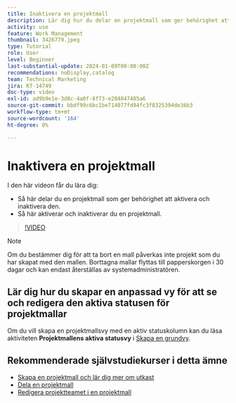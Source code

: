 ```yaml
---
title: Inaktivera en projektmall
description: Lär dig hur du delar en projektmall som ger behörighet att aktivera och inaktivera den, och hur du aktiverar och inaktiverar en projektmall.
activity: use
feature: Work Management
thumbnail: 3426779.jpeg
type: Tutorial
role: User
level: Beginner
last-substantial-update: 2024-01-09T00:00:00Z
recommendations: noDisplay,catalog
team: Technical Marketing
jira: KT-14749
doc-type: video
exl-id: ad9b9e1e-3d8c-4a0f-8f73-e204047485a6
source-git-commit: bbdf99c6bc1be714077fd94fc3f8325394de36b3
workflow-type: tm+mt
source-wordcount: '164'
ht-degree: 0%

---
```


# Inaktivera en projektmall

I den här videon får du lära dig:

* Så här delar du en projektmall som ger behörighet att aktivera och inaktivera den.
* Så här aktiverar och inaktiverar du en projektmall.

>[!VIDEO](https://video.tv.adobe.com/v/3426779/?quality=12&learn=on&enablevpops=1)

>[!NOTE]
>
>Om du bestämmer dig för att ta bort en mall påverkas inte projekt som du har skapat med den mallen. Borttagna mallar flyttas till papperskorgen i 30 dagar och kan endast återställas av systemadministratören.



## Lär dig hur du skapar en anpassad vy för att se och redigera den aktiva statusen för projektmallar

Om du vill skapa en projektmallsvy med en aktiv statuskolumn kan du läsa aktiviteten **Projektmallens aktiva statusvy** i [Skapa en grundvy](https://experienceleague.adobe.com/en/docs/workfront-learn/tutorials-workfront/reporting/basic-reporting/create-a-basic-view#activity-4-create-a-project-template-active-status-view).

## Rekommenderade självstudiekurser i detta ämne

* [Skapa en projektmall och lär dig mer om utkast](/help/manage-work/create-and-manage-project-templates/create-a-project-template.md)
* [Dela en projektmall](/help/manage-work/create-and-manage-project-templates/share-a-project-template.md)
* [Redigera projektteamet i en projektmall](/help/manage-work/create-and-manage-project-templates/edit-the-project-team-in-a-project-template.md)
